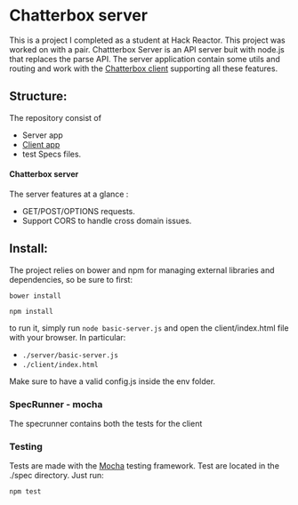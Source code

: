 Chatterbox server
==============

This is a project I completed as a student at Hack Reactor. This project was worked on with a pair. Chattterbox Server is an API server buit with node.js that replaces the parse API. The server application contain some utils and routing and work with the [Chatterbox client](https://github.com/nickbalestra/Chatterbox-client) supporting all these features.

## Structure:

The repository consist of

- Server app
- [Client app](https://github.com/nickbalestra/Chatterbox-client)
- test Specs files.

#### Chatterbox server 

The server features at a glance :

- GET/POST/OPTIONS requests. 
- Support CORS to handle cross domain issues. 

## Install:

The project relies on bower and npm for managing external libraries and dependencies, so be sure to first:

`bower install`

`npm install`

to run it, simply run `node basic-server.js` and open the client/index.html file with your browser.
In particular:

- `./server/basic-server.js`
- `./client/index.html`

Make sure to have a valid config.js inside the env folder.

### SpecRunner - mocha

The specrunner contains both the tests for the client

### Testing

Tests are made with the [Mocha](https://github.com/mochajs/mocha) testing framework.
Test are located in the ./spec directory. Just run:

```
npm test
```
